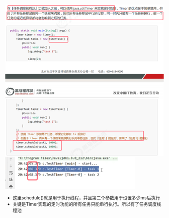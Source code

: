 ![](assets/05Timer(了解即可)/file-20250923223937629.png)
![](assets/05Timer(了解即可)/file-20250923223920721.png)
![](assets/05Timer(了解即可)/file-20250923224048786.png)
* 这里schedule()就是用于执行线程，并且第二个参数用于设置多少ms后执行
* 关键是Timer实现的定时功能的所有任务只能串行执行。所以有了任务调度线程池

